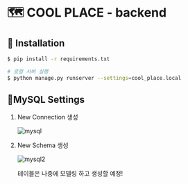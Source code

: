 # :world_map: COOL PLACE - backend

## :checkered_flag: Installation

```bash
$ pip install -r requirements.txt
```

```bash
# 로컬 서버 실행
$ python manage.py runserver --settings=cool_place.local
```



## :closed_lock_with_key:MySQL Settings

1. New Connection 생성

   ![mysql](C:\Users\박홍비\Desktop\mysql.PNG)

2. New Schema 생성

   ![mysql2](C:\Users\박홍비\Desktop\mysql2.PNG)

   테이블은 나중에 모델링 하고 생성할 예정!